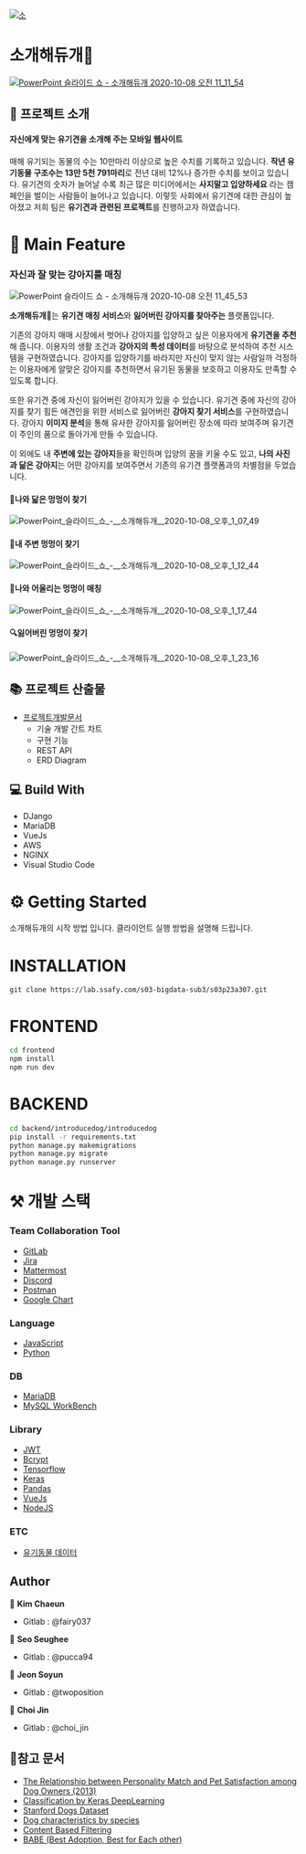 [![소](https://user-images.githubusercontent.com/50106311/95412576-383f8a80-0964-11eb-8b50-0587d4bc67e0.png)](https://j3a307.p.ssafy.io)
# 소개해듀개🐶
[![PowerPoint 슬라이드 쇼 -  소개해듀개  2020-10-08 오전 11_11_54](https://user-images.githubusercontent.com/50106311/95407593-68812c00-0958-11eb-8823-d648898edb11.png)](https://j3a307.p.ssafy.io)

## 📎 프로젝트 소개 

#### 자신에게 맞는 유기견을 소개해 주는 모바일 웹사이트
 매해 유기되는 동물의 수는 10만마리 이상으로 높은 수치를 기록하고 있습니다.
**작년 유기동물 구조수는 13만 5천 791마리**로 전년 대비 12%나 증가한 수치를 보이고 있습니다.
유기견의 숫자가 늘어날 수록 최근 많은 미디어에서는 **사지말고 입양하세요** 라는 캠페인을 벌이는 사람들이 늘어나고 있습니다.
이렇듯 사회에서 유기견에 대한 관심이 높아졌고 저희 팀은 **유기견과 관련된 프로젝트**를 진행하고자 하였습니다.

# 🐾 Main Feature
### 자신과 잘 맞는 강아지를 매칭
![PowerPoint 슬라이드 쇼 -  소개해듀개  2020-10-08 오전 11_45_53](https://user-images.githubusercontent.com/50106311/95409089-e430a800-095b-11eb-9119-c0b0656bf50d.png)


  **소개해듀개**🐩는 **유기견 매칭 서비스**와 **잃어버린 강아지를 찾아주는** 플랫폼입니다. 
  
 기존의 강아지 매매 시장에서 벗어나 강아지를 입양하고 싶은 이용자에게 **유기견을 추천**해 줍니다. 이용자의 생활 조건과 **강아지의 특성 데이터**를 바탕으로 분석하여 추천 시스템을 구현하였습니다. 강아지를 입양하기를 바라지만 자신이 맞지 않는 사람일까 걱정하는 이용자에게 알맞은 강아지를 추천하면서 유기된 동물을 보호하고 이용자도 만족할 수 있도록 합니다. 

 또한 유기견 중에 자신이 잃어버린 강아지가 있을 수 있습니다. 유기견 중에 자신의 강아지를 찾기 힘든
  애견인을 위한 서비스로 잃어버린 **강아지 찾기 서비스**를 구현하였습니다. 강아지 **이미지 분석**을 통해 유사한 강아지를 잃어버린 장소에 따라 보여주며 유기견이 주인의 품으로 돌아가게 만들 수 있습니다. 
 
 이 외에도 내 **주변에 있는 강아지**들을 확인하며 입양의 꿈을 키울 수도 있고, **나의 사진과 닮은 강아지**는 어떤 강아지를 보여주면서 기존의 유기견 플랫폼과의 차별점을 두었습니다. 

#### 🧑나와 닯은 멍멍이 찾기 
![PowerPoint_슬라이드_쇼_-__소개해듀개__2020-10-08_오후_1_07_49](/uploads/577546090018e2021f3fe7e004e8129a/PowerPoint_슬라이드_쇼_-__소개해듀개__2020-10-08_오후_1_07_49.png)
#### 📍내 주변 멍멍이 찾기 
![PowerPoint_슬라이드_쇼_-__소개해듀개__2020-10-08_오후_1_12_44](/uploads/1e7b6f34631d6d8268933412377cbe83/PowerPoint_슬라이드_쇼_-__소개해듀개__2020-10-08_오후_1_12_44.png)
#### 🚶나와 어울리는 멍멍이 매칭 
![PowerPoint_슬라이드_쇼_-__소개해듀개__2020-10-08_오후_1_17_44](/uploads/2a4d6971856366e69200a9600d32daf7/PowerPoint_슬라이드_쇼_-__소개해듀개__2020-10-08_오후_1_17_44.png)
#### 🔍잃어버린 멍멍이 찾기 
![PowerPoint_슬라이드_쇼_-__소개해듀개__2020-10-08_오후_1_23_16](/uploads/c884153d2463acd9c867cc804c6c3a52/PowerPoint_슬라이드_쇼_-__소개해듀개__2020-10-08_오후_1_23_16.png)

## 📚 프로젝트 산출물 

- [프로젝트개발문서](https://docs.google.com/spreadsheets/d/1LEYeqWii-0VhSPL8beeVzDFWaB1xnoXN_eX04GQBbzY/edit#gid=0)
    -  기술 개발 간트 차트
    -  구현 기능 
    -  REST API
    -  ERD Diagram

## 💻 Build With
 - DJango
 - MariaDB
 - VueJs
 - AWS
 - NGINX
 - Visual Studio Code

# ⚙ Getting Started 

 소개해듀개의 시작 방법 입니다. 클라이언트 실행 방법을 설명해 드립니다. 
 
# INSTALLATION

```
git clone https://lab.ssafy.com/s03-bigdata-sub3/s03p23a307.git
```
 
# FRONTEND

```sh
cd frontend
npm install
npm run dev
```

# BACKEND

```sh
cd backend/introducedog/introducedog
pip install -r requirements.txt
python manage.py makemigrations
python manage.py migrate
python manage.py runserver
```

# ⚒ 개발 스택 

### Team Collaboration Tool
 - [GitLab]()
 - [Jira]()
 - [Mattermost]()
 - [Discord]()
 - [Postman]()
 - [Google Chart]()

### Language 
 - [JavaScript]() 
 - [Python]()

### DB
 - [MariaDB]()
 - [MySQL WorkBench]()

### Library
 - [JWT]()
 - [Bcrypt]()
 - [Tensorflow]()
 - [Keras]()
 - [Pandas]()
 - [VueJs]()
 - [NodeJS]()

### ETC
 - [유기동물 데이터](https://www.data.go.kr/data/15001096/openapi.do)
 

## Author 

 🙋 **Kim Chaeun**
 - Gitlab : @fairy037

 💁 **Seo Seughee**
 - Gitlab : @pucca94

 🙆 **Jeon Soyun**
 - Gitlab :  @twoposition 

 🙎 **Choi Jin**
 - Gitlab :  @choi_jin


## 🔗참고 문서 

- [The Relationship between Personality Match and Pet Satisfaction among Dog Owners (2013)](https://www.researchgate.net/publication/235413585_The_Relationship_between_Personality_Match_and_Pet_Satisfaction_among_Dog_Owners)
- [Classification by Keras DeepLearning](https://lsjsj92.tistory.com/387)
- [Stanford Dogs Dataset](https://www.kaggle.com/jessicali9530/stanford-dogs-dataset)
- [Dog characteristics by species](https://m.blog.naver.com/maelson/220076734719)
- [Content Based Filtering](https://lsjsj92.tistory.com/565)
- [BABE (Best Adoption, Best for Each other)](https://mylifemystudy.tistory.com/45)